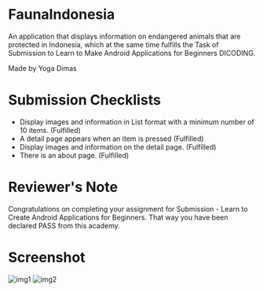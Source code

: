 # FaunaIndonesia
An application that displays information on endangered animals that are protected in Indonesia, which at the same time fulfills the Task of Submission to Learn to Make Android Applications for Beginners DICODING.

Made by Yoga Dimas

# Submission Checklists
- Display images and information in List format with a minimum number of 10 items. (Fulfilled)
- A detail page appears when an item is pressed (Fulfilled)
- Display images and information on the detail page. (Fulfilled)
- There is an about page. (Fulfilled)

# Reviewer's Note
Congratulations on completing your assignment for Submission - Learn to Create Android Applications for Beginners. That way you have been declared PASS from this academy.

# Screenshot
![img1](https://user-images.githubusercontent.com/60217207/89024513-6f376580-d34f-11ea-8eda-9c9fc5c08d6f.jpg)
![img2](https://user-images.githubusercontent.com/60217207/89024523-72325600-d34f-11ea-8e4f-9a4004d4f788.jpg)

